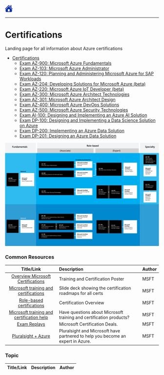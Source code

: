 [![Home](/src/Home.png)](README.md)
________

# Certifications
Landing page for all information about Azure certifications

- [Certifications](certifications.md)
    - [Exam AZ-900: Microsoft Azure Fundamentals](cert_az-900.md)
    - [Exam AZ-103: Microsoft Azure Administrator](cert_az-103.md)
    - [Exam AZ-120: Planning and Administering Microsoft Azure for SAP Workloads](cert_az-120.md)
    - [Exam AZ-204: Developing Solutions for Microsoft Azure (beta)](cert_az-204.md)
    - [Exam AZ-220: Microsoft Azure IoT Developer (beta)](cert_az-220.md)
    - [Exam AZ-300: Microsoft Azure Architect Technologies](cert_az-300.md)
    - [Exam AZ-301: Microsoft Azure Architect Design](cert_az-301.md)
    - [Exam AZ-400: Microsoft Azure DevOps Solutions](cert_az-400.md)
    - [Exam AZ-500: Microsoft Azure Security Technologies](cert_az-500.md)
    - [Exam AI-100: Designing and Implementing an Azure AI Solution](cert_az-500.md)
    - [Exam DP-100: Designing and Implementing a Data Science Solution on Azure](cert_dp-100.md)
    - [Exam DP-200: Implementing an Azure Data Solution](cert_dp-200.md)
    - [Exam DP-201: Designing an Azure Data Solution](cert_dp-201.md)

![Cert](/src/Cert-overview.png)

### Common Resources
|                                                Title/Link                                                 | Description                                                                     | Author |
| :-------------------------------------------------------------------------------------------------------: | :------------------------------------------------------------------------------ | :----- |
|                    [Overview Microsoft Certifications](http://aka.ms/TrainCertPoster)                     | Training and Certification Poster                                               | MSFT   |
| [Microsoft training and certifications](https://query.prod.cms.rt.microsoft.com/cms/api/am/binary/RWtQJJ) | Slide deck showing the certification roadmaps for all certs                     | MSFT   |
|     [Role-based certifications](https://www.microsoft.com/en-us/learning/certification-overview.aspx)     | Certification Overview                                                          | MSFT   |
|  [Microsoft training and certification help](https://docs.microsoft.com/en-us/learn/certifications/help)  | Have questions about Microsoft training and certification products?             | MSFT   |
|                [Exam Replays](https://docs.microsoft.com/en-us/learn/certifications/deals)                | Microsoft Certification Deals.                                                  | MSFT   |
|                [Pluralsight + Azure](https://www.pluralsight.com/partners/microsoft/azure)                | Pluralsight and Microsoft have partnered to help you become an expert in Azure. | MSFT   |



### Topic
| Title/Link | Description | Author |
| :--------: | :---------- | :----- |



